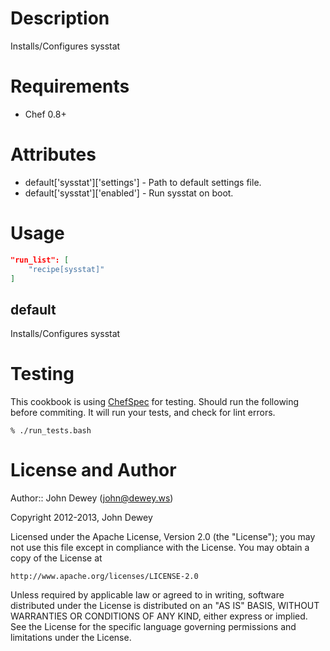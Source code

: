 Description
===========

Installs/Configures sysstat

Requirements
============

* Chef 0.8+

Attributes
==========

* default['sysstat']['settings'] - Path to default settings file.
* default['sysstat']['enabled'] - Run sysstat on boot.

Usage
=====

```json
"run_list": [
    "recipe[sysstat]"
]
```

default
----

Installs/Configures sysstat

Testing
=====

This cookbook is using [ChefSpec](https://github.com/acrmp/chefspec) for
testing. Should run the following before commiting. It will run your tests,
and check for lint errors.

    % ./run_tests.bash

License and Author
==================

Author:: John Dewey (<john@dewey.ws>)

Copyright 2012-2013, John Dewey

Licensed under the Apache License, Version 2.0 (the "License");
you may not use this file except in compliance with the License.
You may obtain a copy of the License at

    http://www.apache.org/licenses/LICENSE-2.0

Unless required by applicable law or agreed to in writing, software
distributed under the License is distributed on an "AS IS" BASIS,
WITHOUT WARRANTIES OR CONDITIONS OF ANY KIND, either express or implied.
See the License for the specific language governing permissions and
limitations under the License.

